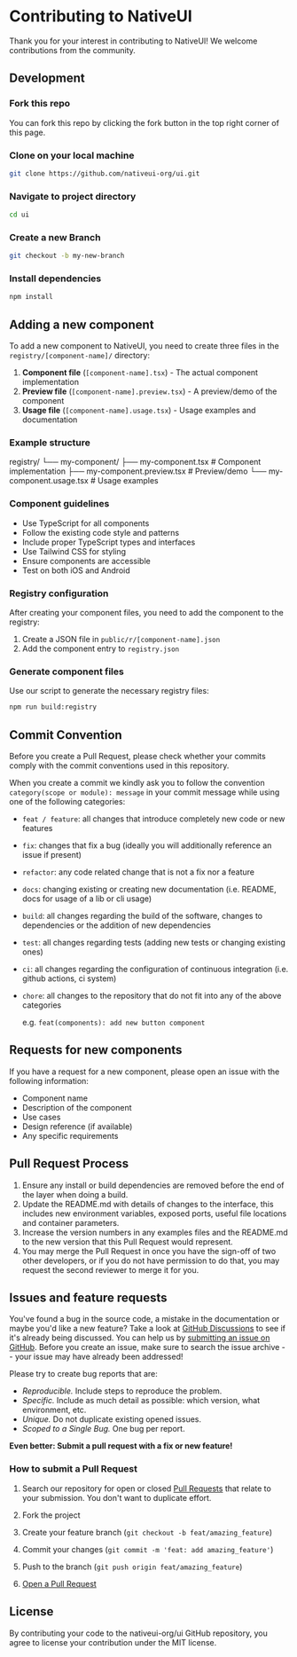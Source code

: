# Contributing to NativeUI

Thank you for your interest in contributing to NativeUI! We welcome contributions from the community.

## Development

### Fork this repo

You can fork this repo by clicking the fork button in the top right corner of this page.

### Clone on your local machine

```bash
git clone https://github.com/nativeui-org/ui.git
```

### Navigate to project directory

```bash
cd ui
```

### Create a new Branch

```bash
git checkout -b my-new-branch
```

### Install dependencies

```bash
npm install
```

## Adding a new component

To add a new component to NativeUI, you need to create three files in the `registry/[component-name]/` directory:

1. **Component file** (`[component-name].tsx`) - The actual component implementation
2. **Preview file** (`[component-name].preview.tsx`) - A preview/demo of the component
3. **Usage file** (`[component-name].usage.tsx`) - Usage examples and documentation

### Example structure
registry/
└── my-component/
├── my-component.tsx          # Component implementation
├── my-component.preview.tsx  # Preview/demo
└── my-component.usage.tsx    # Usage examples

### Component guidelines

- Use TypeScript for all components
- Follow the existing code style and patterns
- Include proper TypeScript types and interfaces
- Use Tailwind CSS for styling
- Ensure components are accessible
- Test on both iOS and Android

### Registry configuration

After creating your component files, you need to add the component to the registry:

1. Create a JSON file in `public/r/[component-name].json`
2. Add the component entry to `registry.json`

### Generate component files

Use our script to generate the necessary registry files:

```bash
npm run build:registry
```

## Commit Convention

Before you create a Pull Request, please check whether your commits comply with
the commit conventions used in this repository.

When you create a commit we kindly ask you to follow the convention
`category(scope or module): message` in your commit message while using one of
the following categories:

- `feat / feature`: all changes that introduce completely new code or new
  features
- `fix`: changes that fix a bug (ideally you will additionally reference an
  issue if present)
- `refactor`: any code related change that is not a fix nor a feature
- `docs`: changing existing or creating new documentation (i.e. README, docs for
  usage of a lib or cli usage)
- `build`: all changes regarding the build of the software, changes to
  dependencies or the addition of new dependencies
- `test`: all changes regarding tests (adding new tests or changing existing
  ones)
- `ci`: all changes regarding the configuration of continuous integration (i.e.
  github actions, ci system)
- `chore`: all changes to the repository that do not fit into any of the above
  categories

  e.g. `feat(components): add new button component`

## Requests for new components

If you have a request for a new component, please open an issue with the following information:

- Component name
- Description of the component
- Use cases
- Design reference (if available)
- Any specific requirements

## Pull Request Process

1. Ensure any install or build dependencies are removed before the end of the layer when doing a build.
2. Update the README.md with details of changes to the interface, this includes new environment variables, exposed ports, useful file locations and container parameters.
3. Increase the version numbers in any examples files and the README.md to the new version that this Pull Request would represent.
4. You may merge the Pull Request in once you have the sign-off of two other developers, or if you do not have permission to do that, you may request the second reviewer to merge it for you.

## Issues and feature requests

You've found a bug in the source code, a mistake in the documentation or maybe you'd like a new feature? Take a look at [GitHub Discussions](https://github.com/nativeui-org/ui/discussions) to see if it's already being discussed. You can help us by [submitting an issue on GitHub](https://github.com/nativeui-org/ui/issues). Before you create an issue, make sure to search the issue archive -- your issue may have already been addressed!

Please try to create bug reports that are:

- _Reproducible._ Include steps to reproduce the problem.
- _Specific._ Include as much detail as possible: which version, what environment, etc.
- _Unique._ Do not duplicate existing opened issues.
- _Scoped to a Single Bug._ One bug per report.

**Even better: Submit a pull request with a fix or new feature!**

### How to submit a Pull Request

1. Search our repository for open or closed
   [Pull Requests](https://github.com/nativeui-org/ui/pulls)
   that relate to your submission. You don't want to duplicate effort.

2. Fork the project

3. Create your feature branch (`git checkout -b feat/amazing_feature`)

4. Commit your changes (`git commit -m 'feat: add amazing_feature'`)

5. Push to the branch (`git push origin feat/amazing_feature`)

6. [Open a Pull Request](https://github.com/nativeui-org/ui/compare?expand=1)

## License

By contributing your code to the nativeui-org/ui GitHub repository, you agree to license your contribution under the MIT license.